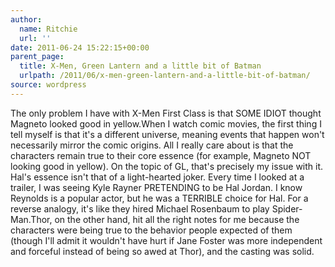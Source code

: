 ```yaml
---
author:
  name: Ritchie
  url: ''
date: 2011-06-24 15:22:15+00:00
parent_page:
  title: X-Men, Green Lantern and a little bit of Batman
  urlpath: /2011/06/x-men-green-lantern-and-a-little-bit-of-batman/
source: wordpress
---
```


The only problem I have with X-Men First Class is that SOME IDIOT thought Magneto looked good in yellow.When I watch comic movies, the first thing I tell myself is that it's a different universe, meaning events that happen won't necessarily mirror the comic origins. All I really care about is that the characters remain true to their core essence (for example, Magneto NOT looking good in yellow). On the topic of GL, that's precisely my issue with it. Hal's essence isn't that of a light-hearted joker. Every time I looked at a trailer, I was seeing Kyle Rayner PRETENDING to be Hal Jordan. I know Reynolds is a popular actor, but he was a TERRIBLE choice for Hal. For a reverse analogy, it's like they hired Michael Rosenbaum to play Spider-Man.Thor, on the other hand, hit all the right notes for me because the characters were being true to the behavior people expected of them (though I'll admit it wouldn't have hurt if Jane Foster was more independent and forceful instead of being so awed at Thor), and the casting was solid.